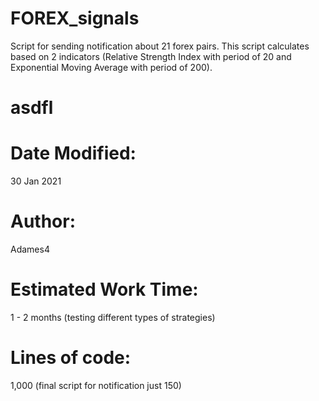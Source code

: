 # FOREX_signals
Script for sending notification about 21 forex pairs. This script calculates based on 2 indicators (Relative Strength Index with period of 20 and Exponential Moving Average with period of 200).

# asdfl

# Date Modified:
30 Jan 2021

# Author:                 
Adames4

# Estimated Work Time:
1 - 2 months (testing different types of strategies)

# Lines of code:
1,000 (final script for notification just 150)

